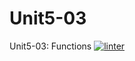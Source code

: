 # Unit5-03
Unit5-03: Functions
 [![linter](https://github.com/Charlie-Dumpit-Jr/Unit5-03/workflows/linter/badge.svg)](https://github.com/marketplace/actions/super-linter)
